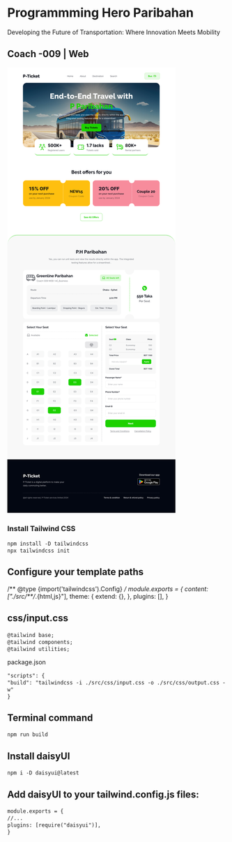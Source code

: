 # Programmming Hero Paribahan

Developing the Future of Transportation: Where Innovation Meets Mobility

## Coach -009 | Web

<img src="./Landing Page Design.jpg" />

### Install Tailwind CSS
    npm install -D tailwindcss
    npx tailwindcss init

## Configure your template paths
 /** @type {import('tailwindcss').Config} */
    module.exports = {
    content: ["./src/**/*.{html,js}"],
    theme: {
        extend: {},
    },
    plugins: [],
    }
## css/input.css

    @tailwind base;
    @tailwind components;
    @tailwind utilities;

package.json

    "scripts": {
    "build": "tailwindcss -i ./src/css/input.css -o ./src/css/output.css -w"
    }

## Terminal command 
    npm run build

## Install daisyUI
    npm i -D daisyui@latest

## Add daisyUI to your tailwind.config.js files:

    module.exports = {
    //...
    plugins: [require("daisyui")],
    }
